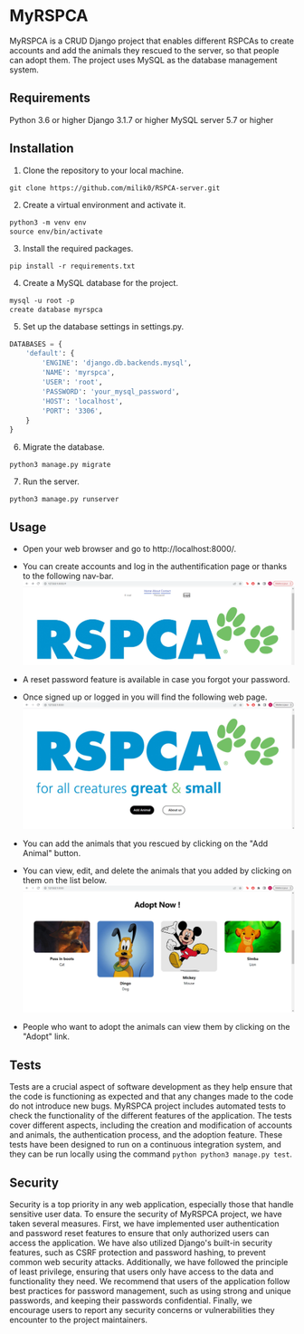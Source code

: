 # MyRSPCA
MyRSPCA is a CRUD Django project that enables different RSPCAs to create accounts and add the animals they rescued to the server, so that people can adopt them. The project uses MySQL as the database management system.

## Requirements
Python 3.6 or higher
Django 3.1.7 or higher
MySQL server 5.7 or higher

## Installation

1. Clone the repository to your local machine.
```shell
git clone https://github.com/milik0/RSPCA-server.git
```

2. Create a virtual environment and activate it.
```shell
python3 -m venv env
source env/bin/activate
```

3. Install the required packages.
```shell
pip install -r requirements.txt
```

4. Create a MySQL database for the project.
```shell
mysql -u root -p
create database myrspca
```

5. Set up the database settings in settings.py.

```python
DATABASES = {
    'default': {
        'ENGINE': 'django.db.backends.mysql',
        'NAME': 'myrspca',
        'USER': 'root',
        'PASSWORD': 'your_mysql_password',
        'HOST': 'localhost',
        'PORT': '3306',
    }
}
```

6. Migrate the database.
```shell
python3 manage.py migrate
```

7. Run the server.
```shell
python3 manage.py runserver
```

## Usage
- Open your web browser and go to http://localhost:8000/.

- You can create accounts and log in the authentification page or thanks to the following nav-bar.
![Alt text](./mysite/app/static/app/images/nav_bar.png "Nav-bar")

- A reset password feature is available in case you forgot your password.

- Once signed up or logged in you will find the following web page.
![Alt text](./mysite/app/static/app/images/home_page.png "Home Page")

- You can add the animals that you rescued by clicking on the "Add Animal" button.

- You can view, edit, and delete the animals that you added by clicking on them on the list below.
![Alt text](./mysite/app/static/app/images/view_list.png "Home Page")

- People who want to adopt the animals can view them by clicking on the "Adopt" link.

## Tests
Tests are a crucial aspect of software development as they help ensure that the code is functioning as expected and that any changes made to the code do not introduce new bugs. MyRSPCA project includes automated tests to check the functionality of the different features of the application. The tests cover different aspects, including the creation and modification of accounts and animals, the authentication process, and the adoption feature. These tests have been designed to run on a continuous integration system, and they can be run locally using the command ```python python3 manage.py test```.

## Security
Security is a top priority in any web application, especially those that handle sensitive user data. To ensure the security of MyRSPCA project, we have taken several measures. First, we have implemented user authentication and password reset features to ensure that only authorized users can access the application. We have also utilized Django's built-in security features, such as CSRF protection and password hashing, to prevent common web security attacks. Additionally, we have followed the principle of least privilege, ensuring that users only have access to the data and functionality they need. We recommend that users of the application follow best practices for password management, such as using strong and unique passwords, and keeping their passwords confidential. Finally, we encourage users to report any security concerns or vulnerabilities they encounter to the project maintainers.
